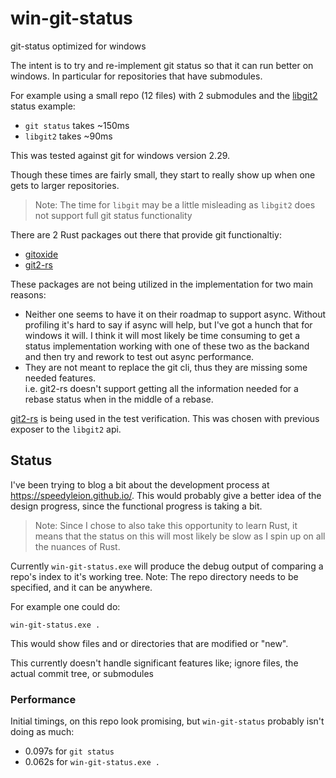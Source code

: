 # win-git-status

git-status optimized for windows

The intent is to try and re-implement git status so that it can run better on windows. In 
particular for repositories that have submodules.

For example using a small repo (12 files) with 2 submodules and the 
[libgit2](https://libgit2.org/libgit2/ex/HEAD/status.html) status example:

- `git status` takes ~150ms
- `libgit2` takes ~90ms 

This was tested against git for windows version 2.29.

Though these times are fairly small, they start to really show up when one gets
to larger repositories.

> Note: The time for `libgit` may be a little misleading as 
> `libgit2` does not support full git status functionality

There are 2 Rust packages out there that provide git functionaltiy:

- [gitoxide](https://github.com/Byron/gitoxide)
- [git2-rs](https://github.com/rust-lang/git2-rs)

These packages are not being utilized in the implementation for two main reasons:

- Neither one seems to have it on their roadmap to support async.  Without profiling
  it's hard to say if async will help, but I've got a hunch that for windows it will.
  I think it will most likely be time consuming to get a status implementation working
  with one of these two as the backand and then try and rework to test out async performance.
- They are not meant to replace the git cli, thus they are missing some needed features.  
  i.e. git2-rs doesn't support getting all the information needed for a rebase status when
  in the middle of a rebase.

[git2-rs](https://github.com/rust-lang/git2-rs) is being used in the test verification.  This was
chosen with previous exposer to the `libgit2` api.

## Status
I've been trying to blog a bit about the development process at
https://speedyleion.github.io/.  This would probably give a better idea of the design progress, 
since the functional progress is taking a bit.

>Note: Since I chose to also take this opportunity to learn Rust, it means that
> the status on this will most likely be slow as I spin up on all the nuances 
> of Rust.

Currently ``win-git-status.exe`` will produce the debug output of comparing a repo's
index to it's working tree. Note: The repo directory needs to be specified, and it 
can be anywhere.

For example one could do:

    win-git-status.exe .

This would show files and or directories that are modified or "new".  

This currently doesn't handle significant features like; ignore files,
the actual commit tree, or submodules

    
### Performance
Initial timings, on this repo look promising, but 
``win-git-status`` probably isn't doing as much:

- 0.097s for ``git status``
- 0.062s for ``win-git-status.exe .``
